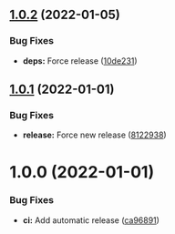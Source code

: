 ## [1.0.2](https://github.com/lahaxearnaud/healthcheck-doctrine/compare/v1.0.1...v1.0.2) (2022-01-05)


### Bug Fixes

* **deps:** Force release ([10de231](https://github.com/lahaxearnaud/healthcheck-doctrine/commit/10de231ceb567a69b5ea504ddeca475627fbee4a))

## [1.0.1](https://github.com/lahaxearnaud/healthcheck-doctrine/compare/v1.0.0...v1.0.1) (2022-01-01)


### Bug Fixes

* **release:** Force new release ([8122938](https://github.com/lahaxearnaud/healthcheck-doctrine/commit/81229382126fa89a391fd67b65d4b6f649b1b66e))

# 1.0.0 (2022-01-01)


### Bug Fixes

* **ci:** Add automatic release ([ca96891](https://github.com/lahaxearnaud/healthcheck-doctrine/commit/ca968910e8e2a235d5b9423bfd22b85862dd1f02))
